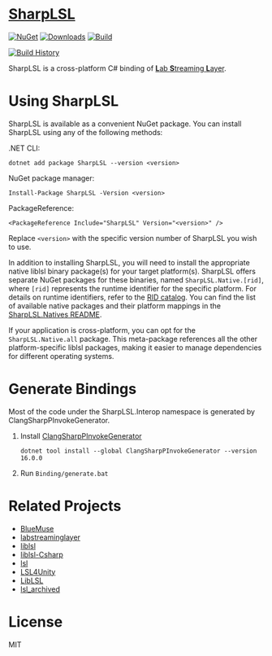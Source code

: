 # [SharpLSL](https://github.com/myd7349/SharpLSL)

[![NuGet](https://img.shields.io/nuget/v/SharpLSL.svg)](https://www.nuget.org/packages/SharpLSL/) [![Downloads](https://img.shields.io/nuget/dt/SharpLSL)](https://www.nuget.org/packages/SharpLSL) [![Build](https://github.com/myd7349/SharpLSL/actions/workflows/build.yml/badge.svg)](https://github.com/myd7349/SharpLSL/actions)

[![Build History](https://buildstats.info/github/chart/myd7349/SharpLSL?branch=main&includeBuildsFromPullRequest=false)](https://github.com/myd7349/SharpLSL/actions)

SharpLSL is a cross-platform C# binding of [**L**ab **S**treaming **L**ayer](https://github.com/sccn/labstreaminglayer).

# Using SharpLSL

SharpLSL is available as a convenient NuGet package. You can install SharpLSL using any of the following methods:

.NET CLI:

```
dotnet add package SharpLSL --version <version>
```

NuGet package manager:

```
Install-Package SharpLSL -Version <version>
```

PackageReference:

```
<PackageReference Include="SharpLSL" Version="<version>" />
```

Replace `<version>` with the specific version number of SharpLSL you wish to use.

In addition to installing SharpLSL, you will need to install the appropriate native liblsl binary package(s) for your target platform(s). SharpLSL offers separate NuGet packages for these binaries, named `SharpLSL.Native.[rid]`, where `[rid]` represents the runtime identifier for the specific platform. For details on runtime identifiers, refer to the [RID catalog](https://learn.microsoft.com/en-us/dotnet/core/rid-catalog). You can find the list of available native packages and their platform mappings in the [SharpLSL.Natives README](https://github.com/myd7349/SharpLSL/blob/main/Source/SharpLSL.Natives/README.md).

If your application is cross-platform, you can opt for the `SharpLSL.Native.all` package. This meta-package references all the other platform-specific liblsl packages, making it easier to manage dependencies for different operating systems.

# Generate Bindings

Most of the code under the SharpLSL.Interop namespace is generated by ClangSharpPInvokeGenerator.

1. Install [ClangSharpPInvokeGenerator](https://github.com/dotnet/ClangSharp)

   ```
   dotnet tool install --global ClangSharpPInvokeGenerator --version 16.0.0
   ```

2. Run `Binding/generate.bat`

# Related Projects

- [BlueMuse](https://github.com/kowalej/BlueMuse)
- [labstreaminglayer](https://github.com/sccn/labstreaminglayer)
- [liblsl](https://github.com/sccn/liblsl)
- [liblsl-Csharp](https://github.com/labstreaminglayer/liblsl-Csharp)
- [lsl](https://github.com/emotional-cities/lsl)
- [LSL4Unity](https://github.com/labstreaminglayer/LSL4Unity)
- [LibLSL](https://github.com/Diademics-Pty-Ltd/LibLSL)
- [lsl_archived](https://github.com/sccn/lsl_archived)

# License

MIT
